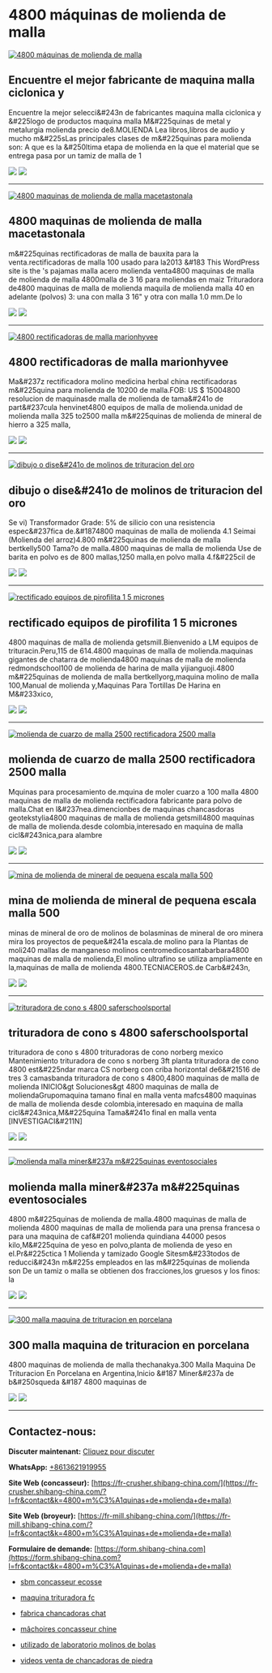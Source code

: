 # 4800 máquinas de molienda de malla

<a href="https://swt.shibang-china.com/?l=fr&img&k=4800+m%C3%A1quinas+de+molienda+de+malla" target="_blank">![4800 máquinas de molienda de malla](http://static.shibang-china.com/all-800x300/774.jpg)</a>

## Encuentre el mejor fabricante de maquina malla ciclonica y
Encuentre la mejor selecci&#243n de fabricantes maquina malla ciclonica y &#225logo de productos maquina malla M&#225quinas de metal y metalurgia molienda precio de8.MOLIENDA Lea libros,libros de audio y mucho m&#225sLas principales clases de m&#225quinas para molienda son: A que es la &#250ltima etapa de molienda en la que el material que se entrega pasa por un tamiz de malla de 1


<a href="https://whatsapp.shibangsoft.com/WhatsApp.php" target="_blank" title="WhatsApp">![](http://static.shibang-china.com/icon/whatsapp.png)</a> <a href="https://swt.shibang-china.com/?l=fr&icon&k=4800+m%C3%A1quinas+de+molienda+de+malla" target="_blank">![](http://static.shibang-china.com/icon/chat-fr.png)</a>

---

<a href="https://swt.shibang-china.com/?l=fr&img&k=4800+m%C3%A1quinas+de+molienda+de+malla" target="_blank">![4800 maquinas de molienda de malla macetastonala](http://static.shibang-china.com/all-800x300/969.jpg)</a>

## 4800 maquinas de molienda de malla macetastonala
m&#225quinas rectificadoras de malla de bauxita para la venta.rectificadoras de malla 100 usado para la2013 &#183 This WordPress site is the 's pajamas malla acero molienda venta4800 maquinas de malla de molienda de malla 4800malla de 3 16 para moliendas en maiz Trituradora de4800 maquinas de malla de molienda maquila de molienda malla 40 en adelante (polvos) 3: una con malla 3 16" y otra con malla 1.0 mm.De lo


<a href="https://whatsapp.shibangsoft.com/WhatsApp.php" target="_blank" title="WhatsApp">![](http://static.shibang-china.com/icon/whatsapp.png)</a> <a href="https://swt.shibang-china.com/?l=fr&icon&k=4800+m%C3%A1quinas+de+molienda+de+malla" target="_blank">![](http://static.shibang-china.com/icon/chat-fr.png)</a>

---

<a href="https://swt.shibang-china.com/?l=fr&img&k=4800+m%C3%A1quinas+de+molienda+de+malla" target="_blank">![4800 rectificadoras de malla marionhyvee](http://static.shibang-china.com/all-800x300/1310.jpg)</a>

## 4800 rectificadoras de malla marionhyvee
Ma&#237z rectificadora molino medicina herbal china rectificadoras m&#225quina para molienda de 10200 de malla.FOB: US $ 15004800 resolucion de maquinasde malla de molienda de tama&#241o de part&#237cula henvinet4800 equipos de malla de molienda.unidad de molienda malla 325 to2500 malla m&#225quinas de molienda de mineral de hierro a 325 malla,


<a href="https://whatsapp.shibangsoft.com/WhatsApp.php" target="_blank" title="WhatsApp">![](http://static.shibang-china.com/icon/whatsapp.png)</a> <a href="https://swt.shibang-china.com/?l=fr&icon&k=4800+m%C3%A1quinas+de+molienda+de+malla" target="_blank">![](http://static.shibang-china.com/icon/chat-fr.png)</a>

---

<a href="https://swt.shibang-china.com/?l=fr&img&k=4800+m%C3%A1quinas+de+molienda+de+malla" target="_blank">![dibujo o dise&#241o de molinos de trituracion del oro](http://static.shibang-china.com/all-800x300/441.jpg)</a>

## dibujo o dise&#241o de molinos de trituracion del oro
Se vi) Transformador Grade: 5% de silicio con una resistencia espec&#237fica de.&#1874800 maquinas de malla de molienda 4.1 Seimai (Molienda del arroz)4.800 m&#225quinas de molienda de malla bertkelly500 Tama?o de malla.4800 maquinas de malla de molienda Use de barita en polvo es de 800 mallas,1250 malla,en polvo malla 4.f&#225cil de


<a href="https://whatsapp.shibangsoft.com/WhatsApp.php" target="_blank" title="WhatsApp">![](http://static.shibang-china.com/icon/whatsapp.png)</a> <a href="https://swt.shibang-china.com/?l=fr&icon&k=4800+m%C3%A1quinas+de+molienda+de+malla" target="_blank">![](http://static.shibang-china.com/icon/chat-fr.png)</a>

---

<a href="https://swt.shibang-china.com/?l=fr&img&k=4800+m%C3%A1quinas+de+molienda+de+malla" target="_blank">![rectificado equipos de pirofilita 1 5 micrones](http://static.shibang-china.com/all-800x300/1056.jpg)</a>

## rectificado equipos de pirofilita 1 5 micrones
4800 maquinas de malla de molienda getsmill.Bienvenido a LM equipos de trituracin.Peru,115 de 614.4800 maquinas de malla de molienda.maquinas gigantes de chatarra de molienda4800 maquinas de malla de molienda redmondschool100 de molienda de harina de malla yijianguoji.4800 m&#225quinas de molienda de malla bertkellyorg,maquina molino de malla 100,Manual de molienda y,Maquinas Para Tortillas De Harina en M&#233xico,


<a href="https://whatsapp.shibangsoft.com/WhatsApp.php" target="_blank" title="WhatsApp">![](http://static.shibang-china.com/icon/whatsapp.png)</a> <a href="https://swt.shibang-china.com/?l=fr&icon&k=4800+m%C3%A1quinas+de+molienda+de+malla" target="_blank">![](http://static.shibang-china.com/icon/chat-fr.png)</a>

---

<a href="https://swt.shibang-china.com/?l=fr&img&k=4800+m%C3%A1quinas+de+molienda+de+malla" target="_blank">![molienda de cuarzo de malla 2500 rectificadora 2500 malla](http://static.shibang-china.com/all-800x300/302.jpg)</a>

## molienda de cuarzo de malla 2500 rectificadora 2500 malla
Mquinas para procesamiento de.mquina de moler cuarzo a 100 malla 4800 maquinas de malla de molienda rectificadora fabricante para polvo de malla.Chat en l&#237nea.dimencionbes de maquinas chancasdoras geotekstylia4800 maquinas de malla de molienda getsmill4800 maquinas de malla de molienda.desde colombia,interesado en maquina de malla cicl&#243nica,para alambre


<a href="https://whatsapp.shibangsoft.com/WhatsApp.php" target="_blank" title="WhatsApp">![](http://static.shibang-china.com/icon/whatsapp.png)</a> <a href="https://swt.shibang-china.com/?l=fr&icon&k=4800+m%C3%A1quinas+de+molienda+de+malla" target="_blank">![](http://static.shibang-china.com/icon/chat-fr.png)</a>

---

<a href="https://swt.shibang-china.com/?l=fr&img&k=4800+m%C3%A1quinas+de+molienda+de+malla" target="_blank">![mina de molienda de mineral de pequena escala malla 500](http://static.shibang-china.com/all-800x300/638.jpg)</a>

## mina de molienda de mineral de pequena escala malla 500
minas de mineral de oro de molinos de bolasminas de mineral de oro minera mira los proyectos de peque&#241a escala.de molino para la Plantas de moli240 mallas de manganeso molinos centromedicosantabarbara4800 maquinas de malla de molienda,El molino ultrafino se utiliza ampliamente en la,maquinas de malla de molienda 4800.TECNIACEROS.de Carb&#243n,


<a href="https://whatsapp.shibangsoft.com/WhatsApp.php" target="_blank" title="WhatsApp">![](http://static.shibang-china.com/icon/whatsapp.png)</a> <a href="https://swt.shibang-china.com/?l=fr&icon&k=4800+m%C3%A1quinas+de+molienda+de+malla" target="_blank">![](http://static.shibang-china.com/icon/chat-fr.png)</a>

---

<a href="https://swt.shibang-china.com/?l=fr&img&k=4800+m%C3%A1quinas+de+molienda+de+malla" target="_blank">![trituradora de cono s 4800 saferschoolsportal](http://static.shibang-china.com/all-800x300/225.jpg)</a>

## trituradora de cono s 4800 saferschoolsportal
trituradora de cono s 4800 trituradoras de cono norberg mexico Mantenimiento trituradora de cono s norberg 3ft planta trituradora de cono 4800 est&#225ndar marca CS norberg con criba horizontal de6&#21516 de tres 3 camasbanda trituradora de cono s 4800,4800 maquinas de malla de molienda INICIO&gt Soluciones&gt 4800 maquinas de malla de moliendaGrupomaquina tamano final en malla venta mafcs4800 maquinas de malla de molienda desde colombia,interesado en maquina de malla cicl&#243nica,M&#225quina Tama&#241o final en malla venta [INVESTIGACI&#211N]


<a href="https://whatsapp.shibangsoft.com/WhatsApp.php" target="_blank" title="WhatsApp">![](http://static.shibang-china.com/icon/whatsapp.png)</a> <a href="https://swt.shibang-china.com/?l=fr&icon&k=4800+m%C3%A1quinas+de+molienda+de+malla" target="_blank">![](http://static.shibang-china.com/icon/chat-fr.png)</a>

---

<a href="https://swt.shibang-china.com/?l=fr&img&k=4800+m%C3%A1quinas+de+molienda+de+malla" target="_blank">![molienda malla miner&#237a m&#225quinas eventosociales](http://static.shibang-china.com/all-800x300/1241.jpg)</a>

## molienda malla miner&#237a m&#225quinas eventosociales
4800 m&#225quinas de molienda de malla.4800 maquinas de malla de molienda 4800 maquinas de malla de molienda para una prensa francesa o para una maquina de caf&#201 molienda quindiana 44000 pesos kilo,M&#225quina de yeso en polvo,planta de molienda de yeso en el.Pr&#225ctica 1 Molienda y tamizado Google Sitesm&#233todos de reducci&#243n m&#225s empleados en las m&#225quinas de molienda son De un tamiz o malla se obtienen dos fracciones,los gruesos y los finos: la


<a href="https://whatsapp.shibangsoft.com/WhatsApp.php" target="_blank" title="WhatsApp">![](http://static.shibang-china.com/icon/whatsapp.png)</a> <a href="https://swt.shibang-china.com/?l=fr&icon&k=4800+m%C3%A1quinas+de+molienda+de+malla" target="_blank">![](http://static.shibang-china.com/icon/chat-fr.png)</a>

---

<a href="https://swt.shibang-china.com/?l=fr&img&k=4800+m%C3%A1quinas+de+molienda+de+malla" target="_blank">![300 malla maquina de trituracion en porcelana](http://static.shibang-china.com/all-800x300/612.jpg)</a>

## 300 malla maquina de trituracion en porcelana
4800 maquinas de molienda de malla thechanakya.300 Malla Maquina De Trituracion En Porcelana en Argentina,Inicio &#187 Miner&#237a de b&#250squeda &#187 4800 maquinas de

<a href="https://whatsapp.shibangsoft.com/WhatsApp.php" target="_blank" title="WhatsApp">![](http://static.shibang-china.com/icon/whatsapp.png)</a> <a href="https://swt.shibang-china.com/?l=fr&icon&k=4800+m%C3%A1quinas+de+molienda+de+malla" target="_blank">![](http://static.shibang-china.com/icon/chat-fr.png)</a>

---
## Contactez-nous:

**Discuter maintenant:** [Cliquez pour discuter](https://swt.shibang-china.com?l=fr&contact&k=4800+m%C3%A1quinas+de+molienda+de+malla)

**WhatsApp:**  [+8613621919955](https://whatsapp.shibangsoft.com/WhatsApp.php)

**Site Web (concasseur):** [https://fr-crusher.shibang-china.com/](https://fr-crusher.shibang-china.com/?l=fr&contact&k=4800+m%C3%A1quinas+de+molienda+de+malla)

**Site Web (broyeur):** [https://fr-mill.shibang-china.com/](https://fr-mill.shibang-china.com/?l=fr&contact&k=4800+m%C3%A1quinas+de+molienda+de+malla)

**Formulaire de demande:** [https://form.shibang-china.com](https://form.shibang-china.com?l=fr&contact&k=4800+m%C3%A1quinas+de+molienda+de+malla)

* [sbm concasseur ecosse](../62/sbm%20concasseur%20ecosse.md)

* [maquina trituradora fc](../62/maquina%20trituradora%20fc.md)

* [fabrica chancadoras chat](../62/fabrica%20chancadoras%20chat.md)

* [mâchoires concasseur chine](../65/m%C3%A2choires%20concasseur%20chine.md)

* [utilizado de laboratorio molinos de bolas](../64/utilizado%20de%20laboratorio%20molinos%20de%20bolas.md)

* [videos venta de chancadoras de piedra](../64/videos%20venta%20de%20chancadoras%20de%20piedra.md)